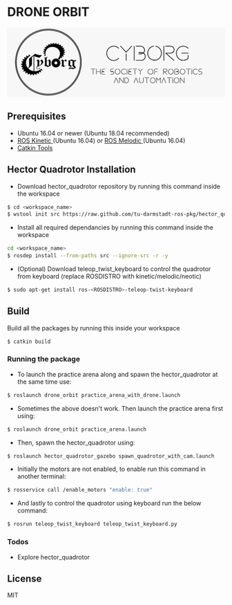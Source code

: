 # DRONE ORBIT
![](../images/logo.jpg)

## Prerequisites
- Ubuntu 16.04 or newer (Ubuntu 18.04 recommended)
- [ROS Kinetic ](http://wiki.ros.org/kinetic/Installation/Ubuntu) (Ubuntu 16.04) or [ROS Melodic ](http://wiki.ros.org/melodic/Installation/Ubuntu) (Ubuntu 16.04)
- [Catkin Tools](https://catkin-tools.readthedocs.io/en/latest/installing.html)

## Hector Quadrotor Installation
- Download hector_quadrotor repository by running this command inside the workspace
```sh
$ cd <workspace_name>
$ wstool init src https://raw.github.com/tu-darmstadt-ros-pkg/hector_quadrotor/kinetic-devel/tutorials.rosinstall
```

- Install all required dependancies by running this command inside the workspace
```sh
cd <workspace_name>
$ rosdep install --from-paths src --ignore-src -r -y
```

- (Optional) Download teleop_twist_keyboard to control the quadrotor from keyboard (replace ROSDISTRO with kinetic/melodic/neotic)
```sh
$ sudo apt-get install ros-<ROSDISTRO>-teleop-twist-keyboard
```

## Build
Build all the packages by running this inside your workspace
```sh
$ catkin build
```

### Running the package
- To launch the practice arena along and spawn the hector_quadrotor at the same time use:
```sh	
$ roslaunch drone_orbit practice_arena_with_drone.launch
```		
- Sometimes the above doesn't work. Then launch the practice arena first using:
```sh	
$ roslaunch drone_orbit practice_arena.launch
```		
- Then, spawn the hector_quadrotor using:
```sh	
$ roslaunch hector_quadrotor_gazebo spawn_quadrotor_with_cam.launch
```		
- Initially the motors are not enabled, to enable run this command in another terminal:
```sh
$ rosservice call /enable_motors "enable: true"
```	
- And lastly to control the quadrotor using keyboard run the below command:
```sh
$ rosrun teleop_twist_keyboard teleop_twist_keyboard.py
```

### Todos

 - Explore hector_quadrotor

License
----

MIT

